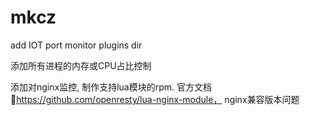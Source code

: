 # mkcz
add IOT port monitor plugins dir

添加所有进程的内存或CPU占比控制

添加对nginx监控, 制作支持lua模块的rpm. 官方文档 https://github.com/openresty/lua-nginx-module， nginx兼容版本问题

